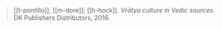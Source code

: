 > [[t-pontillo]]; [[m-dore]]; [[h-hock]]. *Vrātya culture in Vedic sources*. DK Publishers Distributors, 2016.